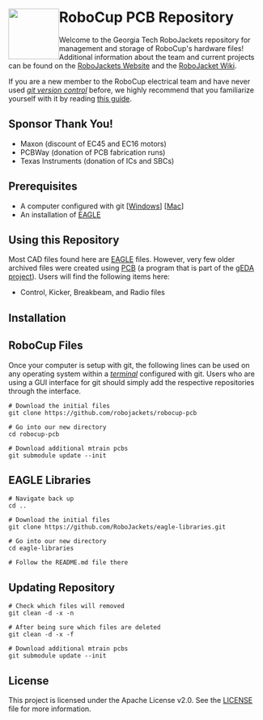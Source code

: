 <img src="https://dl.dropboxusercontent.com/s/ao3pe3n8npuxrfo/robobuzz-header.svg" height="100px" width="100px" style="float:left"/>RoboCup PCB Repository
===========
Welcome to the Georgia Tech RoboJackets repository for management and storage of RoboCup's hardware files! Additional information about the team and current projects can be found on the [RoboJackets Website](http://www.robojackets.org/teams/robocup/) and the [RoboJacket Wiki](http://wiki.robojackets.org/w/RoboCup).

If you are a new member to the RoboCup electrical team and have never used *[git version control](http://git-scm.com/)* before, we highly recommend that you familiarize yourself with it by reading [this guide](https://github.com/RoboJackets/robocup-firmware/blob/master/doc/Git.md).

## Sponsor Thank You!
- Maxon (discount of EC45 and EC16 motors)
- PCBWay (donation of PCB fabrication runs)
- Texas Instruments (donation of ICs and SBCs)

## Prerequisites
- A computer configured with git [[Windows](https://windows.github.com)] [[Mac](https://mac.github.com/)]
- An installation of [EAGLE](http://www.cadsoftusa.com/)

## Using this Repository
Most CAD files found here are [EAGLE](http://www.cadsoftusa.com/) files. However, very few older archived files were created using [PCB](http://pcb.geda-project.org) (a program that is part of the [gEDA project](http://www.geda-project.org)). Users will find the following items here:
- Control, Kicker, Breakbeam, and Radio files

## Installation

## RoboCup Files
Once your computer is setup with git, the following lines can be used on any operating system within a *[terminal](http://en.wikipedia.org/wiki/Computer_terminal)* configured with git. Users who are using a GUI interface for git should simply add the respective repositories through the interface.

```
# Download the initial files
git clone https://github.com/robojackets/robocup-pcb

# Go into our new directory
cd robocup-pcb

# Download additional mtrain pcbs
git submodule update --init
```

## EAGLE Libraries
```
# Navigate back up
cd ..

# Download the initial files
git clone https://github.com/RoboJackets/eagle-libraries.git

# Go into our new directory
cd eagle-libraries

# Follow the README.md file there
```

## Updating Repository
```
# Check which files will removed
git clean -d -x -n

# After being sure which files are deleted
git clean -d -x -f

# Download additional mtrain pcbs
git submodule update --init
```

## License

This project is licensed under the Apache License v2.0.  See the [LICENSE](LICENSE) file for more information.
